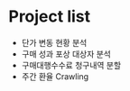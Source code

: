 <h1> Project list </h1>

<ul>
<li> 단가 변동 현황 분석 </li>

<li> 구매 성과 포상 대상자 분석 </li>

<li> 구매대행수수료 청구내역 분할 </li>

<li> 주간 환율 Crawling </li>
</ul>
